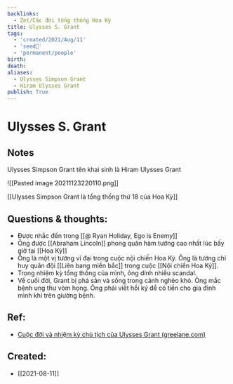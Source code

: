 ```yaml
---
backlinks:
  - Zet/Các đời tổng thống Hoa Kỳ
title: Ulysses S. Grant
tags:
  - 'created/2021/Aug/11'
  - 'seed🥜'
  - 'permanent/people'
birth:
death:
aliases:
  - Ulysses Simpson Grant
  - Hiram Ulysses Grant
publish: True
---
```

# Ulysses S. Grant

## Notes
Ulysses Simpson Grant tên khai sinh là Hiram Ulysses Grant

![[Pasted image 20211123220110.png]]

[[Ulysses Simpson Grant là tổng thống thứ 18 của Hoa Kỳ]]

## Questions & thoughts:
- Được nhắc đến trong [[@ Ryan Holiday, Ego is Enemy]] 
- Ông được [[Abraham Lincoln]] phong quân hàm tướng cao nhất lúc bấy giờ tại [[Hoa Kỳ]]
- Ông là một vị tướng vĩ đại trong cuộc nội chiến Hoa Kỳ. Ông là tướng chỉ huy quân đội [[Liên bang miền bắc]] trong cuộc [[Nội chiến Hoa Kỳ]].
- Trong nhiệm kỳ tổng thống của mình, ông dính nhiều scandal.
- Về cuối đời, Grant bị phá sản và sống trong cảnh nghèo khó. Ông mắc bệnh ung thư vòm họng. Ông phải viết hồi ký để có tiền cho gia đình mình khi trên giường bệnh.

## Ref:
- [Cuộc đời và nhiệm kỳ chủ tịch của Ulysses Grant (greelane.com)](https://www.greelane.com/vi/nh%c3%a2n-v%c4%83n/l%e1%bb%8bch-s%e1%bb%ad--v%c4%83n-h%c3%b3a/ulysses-grant-18th-president-united-states-105375/)
## Created:
- [[2021-08-11]]
